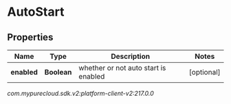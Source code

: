 # AutoStart


## Properties

| Name | Type | Description | Notes |
| ------------ | ------------- | ------------- | ------------- |
| **enabled** | **Boolean** | whether or not auto start is enabled |  [optional] |




_com.mypurecloud.sdk.v2:platform-client-v2:217.0.0_
